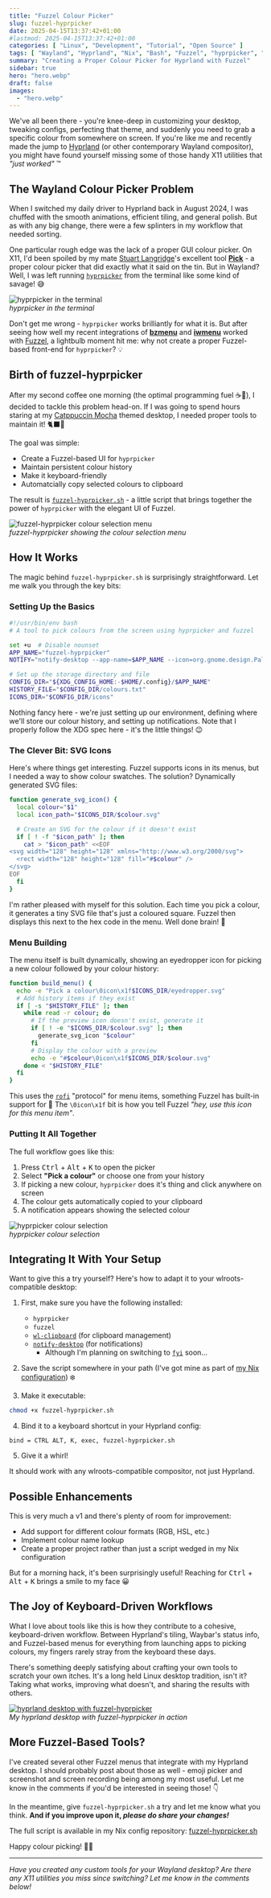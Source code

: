```yaml
---
title: "Fuzzel Colour Picker"
slug: fuzzel-hyprpicker
date: 2025-04-15T13:37:42+01:00
#lastmod: 2025-04-15T13:37:42+01:00
categories: [ "Linux", "Development", "Tutorial", "Open Source" ]
tags: [ "Wayland", "Hyprland", "Nix", "Bash", "Fuzzel", "hyprpicker", "wlroots" ]
summary: "Creating a Proper Colour Picker for Hyprland with Fuzzel"
sidebar: true
hero: "hero.webp"
draft: false
images:
  - "hero.webp"
---
```


We've all been there - you're knee-deep in customizing your desktop, tweaking configs, perfecting that theme, and suddenly you need to grab a specific colour from somewhere on screen.
If you're like me and recently made the jump to [Hyprland](https://hyprland.org/) (or other contemporary Wayland compositor), you might have found yourself missing some of those handy X11 utilities that *"just worked"* ️™️

## The Wayland Colour Picker Problem

When I switched my daily driver to Hyprland back in August 2024, I was chuffed with the smooth animations, efficient tiling, and general polish.
But as with any big change, there were a few splinters in my workflow that needed sorting.

One particular rough edge was the lack of a proper GUI colour picker.
On X11, I'd been spoiled by my mate [Stuart Langridge](https://mastodon.social/@sil)'s excellent tool **[Pick](https://www.kryogenix.org/code/pick/)** - a proper colour picker that did exactly what it said on the tin.
But in Wayland? Well, I was left running [`hyprpicker`](https://github.com/hyprwm/hyprpicker) from the terminal like some kind of savage! 😅

<p class="text-center">
  <img src="./hyprpicker.png" class="img-fluid" alt="hyprpicker in the terminal "/>
  <br />
  <em>hyprpicker in the terminal</em>
</p>

Don't get me wrong - `hyprpicker` works brilliantly for what it is.
But after seeing how well my recent integrations of [**bzmenu**](https://github.com/e-tho/bzmenu) and [**iwmenu**](https://github.com/e-tho/iwmenu) worked with [Fuzzel](https://codeberg.org/dnkl/fuzzel), a lightbulb moment hit me: why not create a proper Fuzzel-based front-end for `hyprpicker`? 💡

## Birth of fuzzel-hyprpicker

After my second coffee one morning (the optimal programming fuel ☕💪), I decided to tackle this problem head-on.
If I was going to spend hours staring at my [Catppuccin Mocha](https://catppuccin.com/) themed desktop, I needed proper tools to maintain it! ‍🐈‍⬛🎨

The goal was simple:
- Create a Fuzzel-based UI for `hyprpicker`
- Maintain persistent colour history
- Make it keyboard-friendly
- Automatcially copy selected colours to clipboard

The result is [`fuzzel-hyprpicker.sh`](https://github.com/wimpysworld/nix-config/blob/main/home-manager/_mixins/desktop/hyprland/fuzzel/fuzzel-hyprpicker.sh) - a little script that brings together the power of `hyprpicker` with the elegant UI of Fuzzel.

<p class="text-center">
  <img src="./fuzzel-hyprpicker.png" class="img-fluid" alt="fuzzel-hyprpicker colour selection menu "/>
  <br />
  <em>fuzzel-hyprpicker showing the colour selection menu</em>
</p>

## How It Works

The magic behind `fuzzel-hyprpicker.sh` is surprisingly straightforward.
Let me walk you through the key bits:

### Setting Up the Basics

```bash
#!/usr/bin/env bash
# A tool to pick colours from the screen using hyprpicker and fuzzel

set +u  # Disable nounset
APP_NAME="fuzzel-hyprpicker"
NOTIFY="notify-desktop --app-name=$APP_NAME --icon=org.gnome.design.Palette"

# Set up the storage directory and file
CONFIG_DIR="${XDG_CONFIG_HOME:-$HOME/.config}/$APP_NAME"
HISTORY_FILE="$CONFIG_DIR/colours.txt"
ICONS_DIR="$CONFIG_DIR/icons"
```

Nothing fancy here - we're just setting up our environment, defining where we'll store our colour history, and setting up notifications.
Note that I properly follow the XDG spec here - it's the little things! 😉

### The Clever Bit: SVG Icons

Here's where things get interesting.
Fuzzel supports icons in its menus, but I needed a way to show colour swatches.
The solution? Dynamically generated SVG files:

```bash
function generate_svg_icon() {
  local colour="$1"
  local icon_path="$ICONS_DIR/$colour.svg"

  # Create an SVG for the colour if it doesn't exist
  if [ ! -f "$icon_path" ]; then
    cat > "$icon_path" <<EOF
<svg width="128" height="128" xmlns="http://www.w3.org/2000/svg">
  <rect width="128" height="128" fill="#$colour" />
</svg>
EOF
  fi
}
```

I'm rather pleased with myself for this solution.
Each time you pick a colour, it generates a tiny SVG file that's just a coloured square.
Fuzzel then displays this next to the hex code in the menu. Well done brain! 🧠

### Menu Building

The menu itself is built dynamically, showing an eyedropper icon for picking a new colour followed by your colour history:

```bash
function build_menu() {
  echo -e "Pick a colour\0icon\x1f$ICONS_DIR/eyedropper.svg"
  # Add history items if they exist
  if [ -s "$HISTORY_FILE" ]; then
    while read -r colour; do
      # If the preview icon doesn't exist, generate it
      if [ ! -e "$ICONS_DIR/$colour.svg" ]; then
        generate_svg_icon "$colour"
      fi
      # Display the colour with a preview
      echo -e "#$colour\0icon\x1f$ICONS_DIR/$colour.svg"
    done < "$HISTORY_FILE"
  fi
}
```

This uses the [`rofi`](https://github.com/davatorium/rofi) "protocol" for menu items, something Fuzzel has built-in support for 💖
The `\0icon\x1f` bit is how you tell Fuzzel *"hey, use this icon for this menu item"*.

### Putting It All Together

The full workflow goes like this:

1. Press <kbd>Ctrl</kbd> + <kbd>Alt</kbd> + <kbd>K</kbd> to open the picker
2. Select **"Pick a colour"** or choose one from your history
3. If picking a new colour, `hyprpicker` does it's thing and click anywhere on screen
4. The colour gets automatically copied to your clipboard
5. A notification appears showing the selected colour

<p class="text-center">
  <img src="./hyprpicker-select.png" class="img-fluid" alt="hyprpicker colour selection "/>
  <br />
  <em>hyprpicker colour selection</em>
</p>

## Integrating It With Your Setup

Want to give this a try yourself?
Here's how to adapt it to your wlroots-compatible desktop:

1. First, make sure you have the following installed:
   - `hyprpicker`
   - `fuzzel`
   - [`wl-clipboard`](https://github.com/bugaevc/wl-clipboard) (for clipboard management)
   - [`notify-desktop`](https://github.com/nowrep/notify-desktop) (for notifications)
     - Although I'm planning on switching to [`fyi`](https://codeberg.org/dnkl/fyi) soon...  

2. Save the script somewhere in your path (I've got mine as part of [my Nix configuration](https://github.com/wimpysworld/nix-config)) ️❄️

3. Make it executable:
```bash
chmod +x fuzzel-hyprpicker.sh
```

4. Bind it to a keyboard shortcut in your Hyprland config:
```
bind = CTRL ALT, K, exec, fuzzel-hyprpicker.sh
```

5. Give it a whirl!

It should work with any wlroots-compatible compositor, not just Hyprland.

## Possible Enhancements

This is very much a v1 and there's plenty of room for improvement:

- Add support for different colour formats (RGB, HSL, etc.)
- Implement colour name lookup
- Create a proper project rather than just a script wedged in my Nix configuration

But for a morning hack, it's been surprisingly useful!
Reaching for <kbd>Ctrl</kbd> + <kbd>Alt</kbd> + <kbd>K</kbd> brings a smile to my face 😀

## The Joy of Keyboard-Driven Workflows

What I love about tools like this is how they contribute to a cohesive, keyboard-driven workflow.
Between Hyprland's tiling, Waybar's status info, and Fuzzel-based menus for everything from launching apps to picking colours, my fingers rarely stray from the keyboard these days.

There's something deeply satisfying about crafting your own tools to scratch your own itches.
It's a long held Linux desktop tradition, isn't it?
Taking what works, improving what doesn't, and sharing the results with others.

<p class="text-center">
  <a href="https://linuxmatters.sh" target="_blank"><img src="./hyprland-desktop.png" class="img-fluid" alt="hyprland desktop with fuzzel-hyprpicker "/></a>
  <br />
  <em>My hyprland desktop with fuzzel-hyprpicker in action</em>
</p>

## More Fuzzel-Based Tools?

I've created several other Fuzzel menus that integrate with my Hyprland desktop.
I should probably post about those as well - emoji picker and screenshot and screen recording being among my most useful.
Let me know in the comments if you'd be interested in seeing those! 👇

In the meantime, give `fuzzel-hyprpicker.sh` a try and let me know what you think.
**And if you improve upon it, *please do share your changes!***

The full script is available in my Nix config repository: [fuzzel-hyprpicker.sh](https://github.com/wimpysworld/nix-config/blob/main/home-manager/_mixins/desktop/hyprland/fuzzel/fuzzel-hyprpicker.sh)

Happy colour picking! 🎨🤏

---

*Have you created any custom tools for your Wayland desktop? Are there any X11 utilities you miss since switching? Let me know in the comments below!*